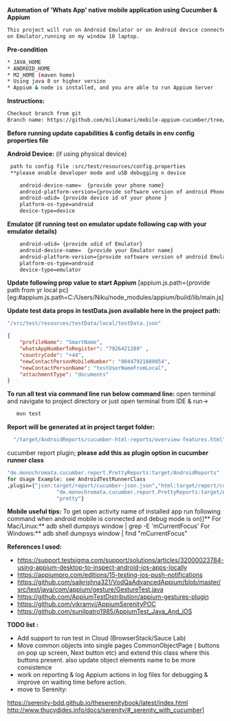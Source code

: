 **Automation of 'Whats App' native mobile application using Cucumber & Appium**
```bash
This project will run on Android Emulator or on Android device connected to local PC. I have executed this test
on Emulator,running on my window 10 laptop. 
```
**Pre-condition**
```bash
* JAVA_HOME
* ANDROID_HOME 
* M2_HOME (maven home) 
* Using java 8 or higher version
* Appium & node is installed, and you are able to run Appium Server
 ```
**Instructions:**
```bash
Checkout branch from git
Branch name: https://github.com/milikumari/mobile-appium-cucumber/tree/Feature-WhatsAppRegistration]
```
**Before running update capabilities & config details in env config properties file**  

**Android Device:** (if using physical device)
```bash
 path to config file :src/test/resources/config.properties
 **please enable developer mode and uSB debugging n device

    android-device-name=  {provide your phone name}
    android-platform-version={provide software version of android Phone}
    android-udid= {provide device id of your phone }   
    platform-os-type=android
    device-type=device
```
**Emulator (if running test on emulator update following  cap with your emulator details)**
```bash
    android-udid= {provide udid of Emulator}
    android-device-name=  {provide your Emulator name}
    android-platform-version={provide software version of android Emulator}
    platform-os-type=android
    device-type=emulator
```
**Update following prop value to start Appium**
[appium.js.path={provide path from yr local pc}
[eg:#appium.js.path=C:/Users/Niku/node_modules/appium/build/lib/main.js]


**Update test data props in testData.json available here in the project path:**
```bash
"/src/test/resources/testData/local/testData.json" 
```
```JSON
{
    "profileName": "SmartName",
    "whatsAppNumberToRegister": "7926421289" ,
    "countryCode": "+44",   
    "newContactPersonMobileNumber": "00447921880054",
    "newContactPersonName": "testUserNameFromLocal",
    "attachmentType": "documents"
}  
```
**To run all test  via command line run below command line:**
open terminal and navigate to project directory or just open terminal from IDE  & run->

```bash
   mvn test
```

**Report will be generated at in project target folder:** 

```bash
  "/target/AndroidReports/cucumber-html-reports/overview-features.html"
```
cucumber report plugin;
**please add this as plugin option in cucumber runner class**

```bash
"de.monochromata.cucumber.report.PrettyReports:target/AndroidReports"
for Usage Example: see AndroidTestRunnerClass
,plugin={"json:target/report/cucumber-json.json","html:target/report/cucumber-html.html",
                "de.monochromata.cucumber.report.PrettyReports:target/AndroidReports",
                "pretty"}
```
**Mobile useful tips:**
To get open activity name of installed app run following command when android mobile is connected and debug mode is on)]**
For Mac/Linux:** adb shell dumpsys window | grep -E 'mCurrentFocus'
For Windows:** adb shell dumpsys window | find "mCurrentFocus"

**References I used:**

* https://support.testsigma.com/support/solutions/articles/32000023784-using-appium-desktop-to-inspect-android-ios-apps-locally
* https://appiumpro.com/editions/15-testing-ios-push-notifications
* https://github.com/saikrishna321/VodQaAdvancedAppium/blob/master/src/test/java/com/appium/gesture/GestureTest.java
* https://github.com/AppiumTestDistribution/appium-gestures-plugin
* https://github.com/vikramvi/AppiumSerenityPOC
* https://github.com/sunilpatro1985/AppiumTest_Java_And_iOS 

**TODO list :**
* Add support to run test in Cloud (BrowserStack/Sauce Lab)
* Move common objects into single pages CommonObjectPage (  buttons on pop up screen, Next button etc) 
and extend this class where this buttons present. also update object elements name to be more consistence 
* work on reporting & log Appium actions in log files for debugging & improve on waiting time before action.
* move to Serenity: 

https://serenity-bdd.github.io/theserenitybook/latest/index.html
http://www.thucydides.info/docs/serenity/#_serenity_with_cucumber]
